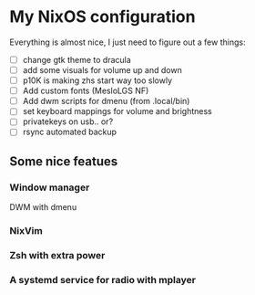 # My NixOS configuration

Everything is almost nice, I just need to figure out a few things:

- [ ] change gtk theme to dracula
- [ ] add some visuals for volume up and down 
- [ ] p10K is making zhs start way too slowly
- [ ] Add custom fonts (MesloLGS NF)
- [ ] Add dwm scripts for dmenu (from .local/bin)
- [ ] set keyboard mappings for volume and brightness
- [ ] privatekeys on usb.. or?
- [ ] rsync automated backup

## Some nice featues

### Window manager
DWM with dmenu

### NixVim

### Zsh with extra power

### A systemd service for radio with mplayer


